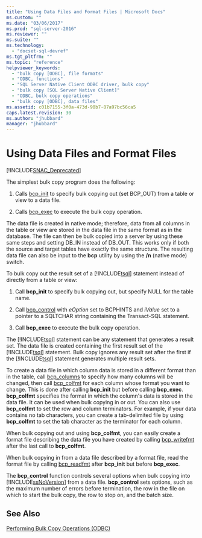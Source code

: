 ```yaml
---
title: "Using Data Files and Format Files | Microsoft Docs"
ms.custom: ""
ms.date: "03/06/2017"
ms.prod: "sql-server-2016"
ms.reviewer: ""
ms.suite: ""
ms.technology: 
  - "docset-sql-devref"
ms.tgt_pltfrm: ""
ms.topic: "reference"
helpviewer_keywords: 
  - "bulk copy [ODBC], file formats"
  - "ODBC, functions"
  - "SQL Server Native Client ODBC driver, bulk copy"
  - "bulk copy [SQL Server Native Client]"
  - "ODBC, bulk copy operations"
  - "bulk copy [ODBC], data files"
ms.assetid: c01b7155-3f0a-473d-90b7-87a97bc56ca5
caps.latest.revision: 30
ms.author: "jhubbard"
manager: "jhubbard"
---
```

# Using Data Files and Format Files
[!INCLUDE[SNAC_Deprecated](../../a9retired/includes/snac-deprecated.md)]

  The simplest bulk copy program does the following:  
  
1.  Calls [bcp_init](../../relational-databases/native-client-odbc-extensions-bulk-copy-functions/bcp-init.md) to specify bulk copying out (set BCP_OUT) from a table or view to a data file.  
  
2.  Calls [bcp_exec](../../relational-databases/native-client-odbc-extensions-bulk-copy-functions/bcp-exec.md) to execute the bulk copy operation.  
  
 The data file is created in native mode; therefore, data from all columns in the table or view are stored in the data file in the same format as in the database. The file can then be bulk copied into a server by using these same steps and setting DB_IN instead of DB_OUT. This works only if both the source and target tables have exactly the same structure. The resulting data file can also be input to the **bcp** utility by using the **/n** (native mode) switch.  
  
 To bulk copy out the result set of a [!INCLUDE[tsql](../../a9notintoc/includes/tsql-md.md)] statement instead of directly from a table or view:  
  
1.  Call **bcp_init** to specify bulk copying out, but specify NULL for the table name.  
  
2.  Call [bcp_control](../../relational-databases/native-client-odbc-extensions-bulk-copy-functions/bcp-control.md) with *eOption* set to BCPHINTS and *iValue* set to a pointer to a SQLTCHAR string containing the Transact-SQL statement.  
  
3.  Call **bcp_exec** to execute the bulk copy operation.  
  
 The [!INCLUDE[tsql](../../a9notintoc/includes/tsql-md.md)] statement can be any statement that generates a result set. The data file is created containing the first result set of the [!INCLUDE[tsql](../../a9notintoc/includes/tsql-md.md)] statement. Bulk copy ignores any result set after the first if the [!INCLUDE[tsql](../../a9notintoc/includes/tsql-md.md)] statement generates multiple result sets.  
  
 To create a data file in which column data is stored in a different format than in the table, call [bcp_columns](../../relational-databases/native-client-odbc-extensions-bulk-copy-functions/bcp-columns.md) to specify how many columns will be changed, then call [bcp_colfmt](../../relational-databases/native-client-odbc-extensions-bulk-copy-functions/bcp-colfmt.md) for each column whose format you want to change. This is done after calling **bcp_init** but before calling **bcp_exec**. **bcp_colfmt** specifies the format in which the column's data is stored in the data file. It can be used when bulk copying in or out. You can also use **bcp_colfmt** to set the row and column terminators. For example, if your data contains no tab characters, you can create a tab-delimited file by using **bcp_colfmt** to set the tab character as the terminator for each column.  
  
 When bulk copying out and using **bcp_colfmt**, you can easily create a format file describing the data file you have created by calling [bcp_writefmt](../../relational-databases/native-client-odbc-extensions-bulk-copy-functions/bcp-writefmt.md) after the last call to **bcp_colfmt**.  
  
 When bulk copying in from a data file described by a format file, read the format file by calling [bcp_readfmt](../../relational-databases/native-client-odbc-extensions-bulk-copy-functions/bcp-readfmt.md) after **bcp_init** but before **bcp_exec**.  
  
 The **bcp_control** function controls several options when bulk copying into [!INCLUDE[ssNoVersion](../../a9notintoc/includes/ssnoversion-md.md)] from a data file. **bcp_control** sets options, such as the maximum number of errors before termination, the row in the file on which to start the bulk copy, the row to stop on, and the batch size.  
  
## See Also  
 [Performing Bulk Copy Operations &#40;ODBC&#41;](../../relational-databases/native-client-odbc-bulk-copy-operations/performing-bulk-copy-operations-odbc.md)  
  
  